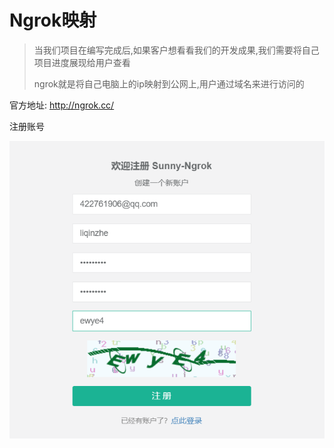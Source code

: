 # Ngrok映射

> 当我们项目在编写完成后,如果客户想看看我们的开发成果,我们需要将自己项目进度展现给用户查看
>
> ngrok就是将自己电脑上的ip映射到公网上,用户通过域名来进行访问的

官方地址: http://ngrok.cc/

注册账号

![image-20210129160130602](assets/image-20210129160130602.png)